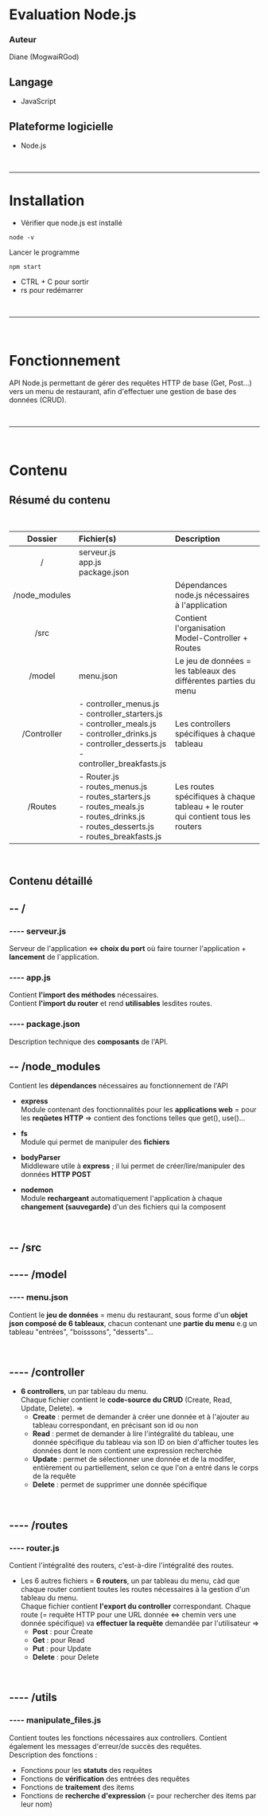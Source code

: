 Evaluation Node.js
===

### Auteur 
Diane (MogwaiRGod)  

## Langage  
* JavaScript  


## Plateforme logicielle
* Node.js  
<br>
<hr>

# Installation
* Vérifier que node.js est installé
```
node -v
```
Lancer le programme
```
npm start
```
* CTRL + C pour sortir  
* rs pour redémarrer

<br>
<hr>
<br>

# Fonctionnement
API Node.js permettant de gérer des requêtes HTTP de base (Get, Post...) vers un menu de restaurant, afin d'effectuer une gestion de base des données (CRUD).

<br>
<hr>
<br>  

# Contenu
Résumé du contenu
---
<br>

| Dossier | Fichier(s) | Description |
|:-------:|:--------|:--------|
|/        |serveur.js <br> app.js <br> package.json|
|/node_modules| |Dépendances node.js nécessaires à l'application|
|/src||Contient l'organisation Model-Controller + Routes|
|/model|menu.json|Le jeu de données = les tableaux des différentes parties du menu|
|/Controller|- controller_menus.js <br> - controller_starters.js <br> - controller_meals.js <br> - controller_drinks.js <br> - controller_desserts.js <br> - controller_breakfasts.js <br> |Les controllers spécifiques à chaque tableau|
|/Routes|- Router.js <br> - routes_menus.js <br> - routes_starters.js <br> - routes_meals.js <br> - routes_drinks.js <br> - routes_desserts.js <br> - routes_breakfasts.js <br> |Les routes spécifiques à chaque tableau + le router qui contient tous les routers|

<br>

Contenu détaillé
---

**-- /**  
---

### ---- serveur.js  
Serveur de l'application <=> **choix du port** où faire tourner l'application + **lancement** de l'application.
### ---- app.js  
Contient **l'import des méthodes** nécessaires.<br>
Contient **l'import du router** et rend **utilisables** lesdites routes.
### ---- package.json  
Description technique des **composants** de l'API.  

**-- /node_modules**  
---

Contient les **dépendances** nécessaires au fonctionnement de l'API  

- **express**<br>
Module contenant des fonctionnalités pour les **applications web** = pour les **reqûetes HTTP** => contient des fonctions telles que get(), use()...  

- **fs**<br>
Module qui permet de manipuler des **fichiers**  

- **bodyParser**<br>
Middleware utile à **express** ; il lui permet de créer/lire/manipuler des données **HTTP POST**  

- **nodemon**<br>
Module **rechargeant** automatiquement l'application à chaque **changement (sauvegarde)** d'un des fichiers qui la composent  

<br>

**-- /src**  
---


**---- /model**  
---
### ---- menu.json <br>
Contient le **jeu de données** = menu du restaurant, sous forme d'un **objet json composé de 6 tableaux**, chacun contenant une **partie du menu** e.g un tableau "entrées", "boisssons", "desserts"...

<br>

**---- /controller**  
---  
* **6 controllers**, un par tableau du menu.<br>
Chaque fichier contient le **code-source du CRUD** (Create, Read, Update, Delete). =><br> 
    * **Create** : permet de demander à créer une donnée et à l'ajouter au tableau correspondant, en précisant son id ou non
    * **Read** : permet de demander à lire l'intégralité du tableau, une donnée spécifique du tableau via son ID on bien d'afficher toutes les données dont le nom contient une expression recherchée
    * **Update** : permet de sélectionner une donnée et de la modifer, entièrement ou partiellement, selon ce que l'on a entré dans le corps de la requête
    * **Delete** : permet de supprimer une donnée spécifique

<br>

**---- /routes**  
---
### ---- router.js <br>
Contient l'intégralité des routers, c'est-à-dire l'intégralité des routes.
* Les 6 autres fichiers = **6 routers**, un par tableau du menu, càd que chaque router contient toutes les routes nécessaires à la gestion d'un tableau du menu.<br>
Chaque fichier contient **l'export du controller** correspondant.
Chaque route (= requête HTTP pour une URL donnée <=> chemin vers une donnée spécifique) va **effectuer la requête** demandée par l'utilisateur =><br>
    * **Post** : pour Create
    * **Get** : pour Read
    * **Put** : pour Update
    * **Delete** : pour Delete  

<br>

**---- /utils**    
---

### ---- manipulate_files.js <br>
Contient toutes les fonctions nécessaires aux controllers. Contient également les messages d'erreur/de succès des requêtes.<br> 
Description des fonctions :
 * Fonctions pour les **statuts** des requêtes  
 * Fonctions de **vérification** des entrées des requêtes  
 * Fonctions de **traitement** des items  
 * Fonctions de **recherche d'expression** (= pour rechercher des items par leur nom)  
